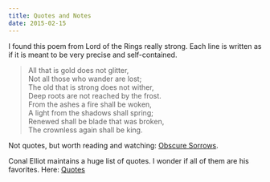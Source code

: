 ```yaml
---
title: Quotes and Notes
date: 2015-02-15
---
```


I found this poem from Lord of the Rings really strong. Each line is
written as if it is meant to be very precise and self-contained.

> All that is gold does not glitter,  
> Not all those who wander are lost;  
> The old that is strong does not wither,  
> Deep roots are not reached by the frost.  
> From the ashes a fire shall be woken,  
> A light from the shadows shall spring;  
> Renewed shall be blade that was broken,  
> The crownless again shall be king.  


Not quotes, but worth reading and watching: [Obscure Sorrows](http://www.dictionaryofobscuresorrows.com/).

Conal Elliot maintains a huge list of quotes. I wonder if all of them are his
favorites. Here: [Quotes](http://conal.net/quotes.htm)
